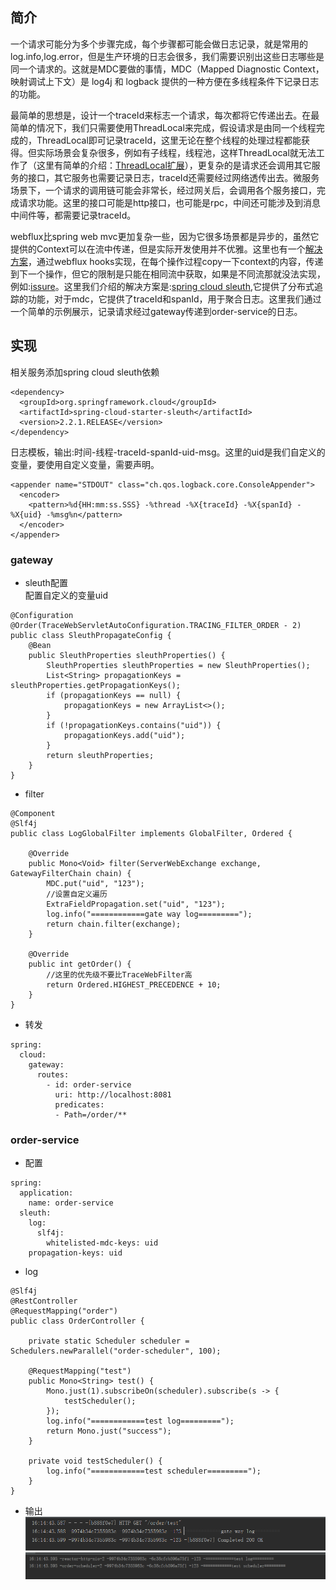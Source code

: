 ## 简介
  一个请求可能分为多个步骤完成，每个步骤都可能会做日志记录，就是常用的log.info,log.error，但是生产环境的日志会很多，我们需要识别出这些日志哪些是同一个请求的。这就是MDC要做的事情，MDC（Mapped Diagnostic Context，映射调试上下文）是 log4j 和 logback 提供的一种方便在多线程条件下记录日志的功能。 
  
  最简单的思想是，设计一个traceId来标志一个请求，每次都将它传递出去。在最简单的情况下，我们只需要使用ThreadLocal来完成，假设请求是由同一个线程完成的，ThreadLocal即可记录traceId，这里无论在整个线程的处理过程都能获得。但实际场景会复杂很多，例如有子线程，线程池，这样ThreadLocal就无法工作了（这里有简单的介绍：[ThreadLocal扩展](https://github.com/jmilktea/jmilktea/blob/master/%E5%85%B6%E5%AE%83/ThreadLocal%E6%89%A9%E5%B1%95.md)），更复杂的是请求还会调用其它服务的接口，其它服务也需要记录日志，traceId还需要经过网络透传出去。微服务场景下，一个请求的调用链可能会非常长，经过网关后，会调用各个服务接口，完成请求功能。这里的接口可能是http接口，也可能是rpc，中间还可能涉及到消息中间件等，都需要记录traceId。
  
  webflux比spring web mvc更加复杂一些，因为它很多场景都是异步的，虽然它提供的Context可以在流中传递，但是实际开发使用并不优雅。这里也有一个[解决方案](https://github.com/archie-swif/webflux-mdc.git)，通过webflux hooks实现，在每个操作过程copy一下context的内容，传递到下一个操作，但它的限制是只能在相同流中获取，如果是不同流那就没法实现，例如:[issure](https://github.com/archie-swif/webflux-mdc/issues/2)。这里我们介绍的解决方案是:[spring cloud sleuth](https://spring.io/projects/spring-cloud-sleuth),它提供了分布式追踪的功能，对于mdc，它提供了traceId和spanId，用于聚合日志。这里我们通过一个简单的示例展示，记录请求经过gateway传递到order-service的日志。

## 实现
相关服务添加spring cloud sleuth依赖
```
<dependency>
  <groupId>org.springframework.cloud</groupId>
  <artifactId>spring-cloud-starter-sleuth</artifactId>
  <version>2.2.1.RELEASE</version>
</dependency>
```
日志模板，输出:时间-线程-traceId-spanId-uid-msg。这里的uid是我们自定义的变量，要使用自定义变量，需要声明。
```
<appender name="STDOUT" class="ch.qos.logback.core.ConsoleAppender">
  <encoder>
    <pattern>%d{HH:mm:ss.SSS} -%thread -%X{traceId} -%X{spanId} -%X{uid} -%msg%n</pattern>
  </encoder>
</appender>
```

### gateway
- sleuth配置  
配置自定义的变量uid
```
@Configuration
@Order(TraceWebServletAutoConfiguration.TRACING_FILTER_ORDER - 2)
public class SleuthPropagateConfig {
    @Bean
    public SleuthProperties sleuthProperties() {
        SleuthProperties sleuthProperties = new SleuthProperties();
        List<String> propagationKeys = sleuthProperties.getPropagationKeys();
        if (propagationKeys == null) {
            propagationKeys = new ArrayList<>();
        }
        if (!propagationKeys.contains("uid")) {
            propagationKeys.add("uid");
        }
        return sleuthProperties;
    }
}
```
- filter
```
@Component
@Slf4j
public class LogGlobalFilter implements GlobalFilter, Ordered {

    @Override
    public Mono<Void> filter(ServerWebExchange exchange, GatewayFilterChain chain) {
        MDC.put("uid", "123");
        //设置自定义遍历
        ExtraFieldPropagation.set("uid", "123");
        log.info("============gate way log=========");
        return chain.filter(exchange);
    }
  
    @Override
    public int getOrder() {
        //这里的优先级不要比TraceWebFilter高
        return Ordered.HIGHEST_PRECEDENCE + 10;
    }
}
```
- 转发
```
spring:
  cloud:
    gateway:
      routes:
        - id: order-service
          uri: http://localhost:8081
          predicates:
          - Path=/order/**
```
### order-service
- 配置
```
spring:
  application:
    name: order-service
  sleuth:
    log:
      slf4j:
        whitelisted-mdc-keys: uid
    propagation-keys: uid
```
- log
```
@Slf4j
@RestController
@RequestMapping("order")
public class OrderController {

    private static Scheduler scheduler = Schedulers.newParallel("order-scheduler", 100);

    @RequestMapping("test")
    public Mono<String> test() {
        Mono.just(1).subscribeOn(scheduler).subscribe(s -> {
            testScheduler();
        });
        log.info("============test log=========");
        return Mono.just("success");
    }

    private void testScheduler() {
        log.info("============test scheduler=========");
    }
}
```
- 输出
![image](https://github.com/jmilktea/jmilktea/blob/master/webflux/images/sleuth-log-1.png)
![image](https://github.com/jmilktea/jmilktea/blob/master/webflux/images/sleuth-log-22.png)
